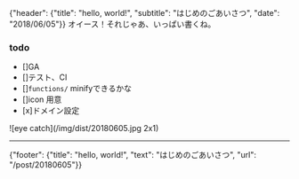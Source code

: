 {"header": {"title": "hello, world!", "subtitle": "はじめのごあいさつ", "date": "2018/06/05"}}
オイース！それじゃあ、いっぱい書くね。

### todo
- []GA
- []テスト、CI
- []`functions/` minifyできるかな
- []icon 用意
- [x]ドメイン設定

![eye catch](/img/dist/20180605.jpg 2x1)

---
{"footer": {"title": "hello, world!", "text": "はじめのごあいさつ", "url": "/post/20180605"}}